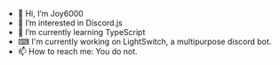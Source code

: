 - 👋 Hi, I’m Joy6000
- 👀 I’m interested in Discord.js
- 🌱 I’m currently learning TypeScript
- ⌨ I'm currently working on LightSwitch, a multipurpose discord bot.
- 📫 How to reach me: You do not.

<!---
Joy6000/Joy6000 is a ✨ special ✨ repository because its `README.md` (this file) appears on your GitHub profile.
You can click the Preview link to take a look at your changes.
--->
